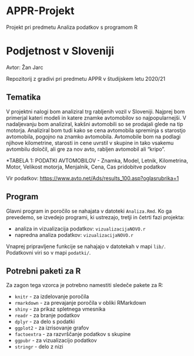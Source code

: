 # APPR-Projekt
Projekt pri predmetu Analiza podatkov s programom R
# Podjetnost v Sloveniji

Avtor: Žan Jarc 


Repozitorij z gradivi pri predmetu APPR v študijskem letu 2020/21

## Tematika

V projektni nalogi bom analiziral trg rabljenih vozil v Sloveniji. Najprej bom primerjal kateri modeli in katere znamke avtomobilov so najpopularnejši. V nadaljevanju bom analiziral, kakšni avtomobili so se prodajali glede na tip motorja. Analiziral bom tudi kako se cena avtomobila spreminja s starostjo avtomobila, pogojno na znamko avtomobila. Avtomobile bom na podlagi njihove kilometrine, starosti in cene uvrstil v skupine in tako vsakemu avtombilu določil, ali gre za nov avto, rabljen avtomobil ali “kripo”.

*TABELA 1: PODATKI AVTOMOBILOV - Znamka, Model, Letnik, Kilometrina, Motor, Velikost motorja, Menjalnik, Cena, Cas pridobitve podatkov

Vir podatkov: https://www.avto.net/Ads/results_100.asp?oglasrubrika=1

## Program

Glavni program in poročilo se nahajata v datoteki `Analiza.Rmd`.
Ko ga prevedemo, se izvedejo programi, ki ustrezajo, tretji in četrti fazi projekta:

* analiza in vizualizacija podatkov: `vizualizacijaNOVO.r`
* napredna analiza podatkov: `vizualizacijaNOVO.r`

Vnaprej pripravljene funkcije se nahajajo v datotekah v mapi `lib/`.
Podatkovni viri so v mapi `podatki/`.


## Potrebni paketi za R

Za zagon tega vzorca je potrebno namestiti sledeče pakete za R:

* `knitr` - za izdelovanje poročila
* `rmarkdown` - za prevajanje poročila v obliki RMarkdown
* `shiny` - za prikaz spletnega vmesnika
* `readr` - za branje podatkov
* `dplyr` - za delo s podatki
* `ggplot2` - za izrisovanje grafov
* `factoextra` - za razvrščanje podatkov s skupine
* `ggpubr` - za vizualizacijo podatkov
* `stringr` - delo z nizi
